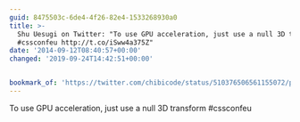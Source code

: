 ```yaml
---
guid: 8475503c-6de4-4f26-82e4-1533268930a0
title: >-
  Shu Uesugi on Twitter: "To use GPU acceleration, just use a null 3D transform
  #cssconfeu http://t.co/iSww4a375Z"
date: '2014-09-12T08:40:57+00:00'
changed: '2019-09-24T14:42:51+00:00'


bookmark_of: 'https://twitter.com/chibicode/status/510376506561155072/photo/1'
---
```



To use GPU acceleration, just use a null 3D transform #cssconfeu
